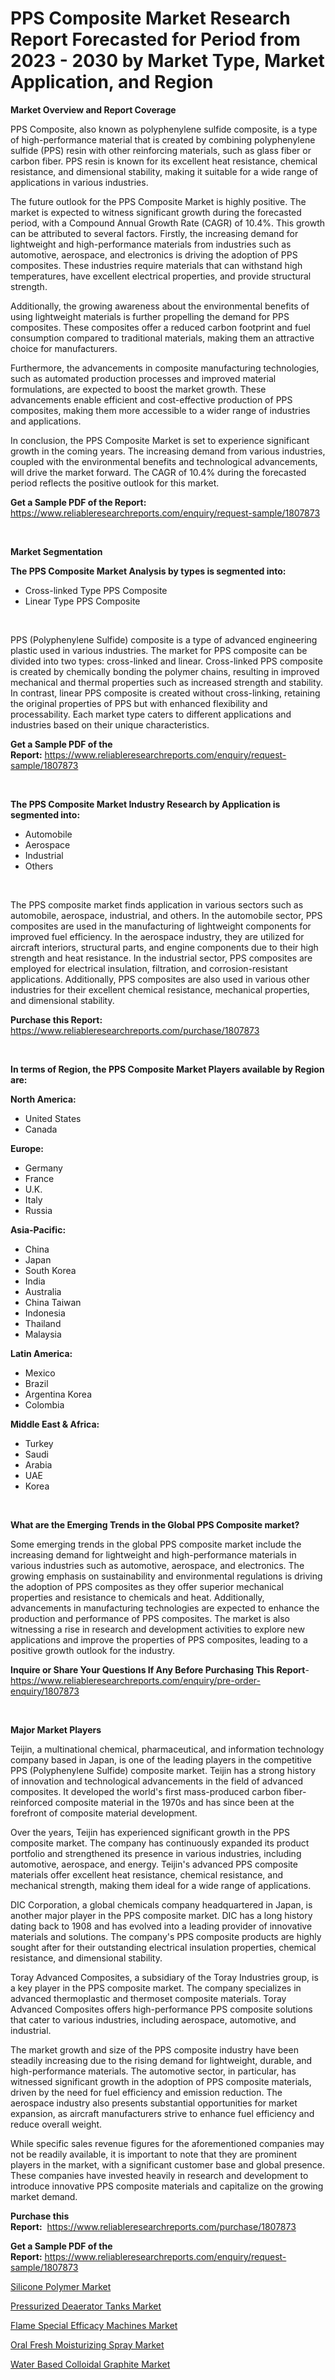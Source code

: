 <p><h1>PPS Composite Market Research Report Forecasted for Period from 2023 -  2030 by Market Type, Market Application, and Region</h1></p><p><strong>Market Overview and Report Coverage</strong></p>
<p><p>PPS Composite, also known as polyphenylene sulfide composite, is a type of high-performance material that is created by combining polyphenylene sulfide (PPS) resin with other reinforcing materials, such as glass fiber or carbon fiber. PPS resin is known for its excellent heat resistance, chemical resistance, and dimensional stability, making it suitable for a wide range of applications in various industries.</p><p>The future outlook for the PPS Composite Market is highly positive. The market is expected to witness significant growth during the forecasted period, with a Compound Annual Growth Rate (CAGR) of 10.4%. This growth can be attributed to several factors. Firstly, the increasing demand for lightweight and high-performance materials from industries such as automotive, aerospace, and electronics is driving the adoption of PPS composites. These industries require materials that can withstand high temperatures, have excellent electrical properties, and provide structural strength.</p><p>Additionally, the growing awareness about the environmental benefits of using lightweight materials is further propelling the demand for PPS composites. These composites offer a reduced carbon footprint and fuel consumption compared to traditional materials, making them an attractive choice for manufacturers.</p><p>Furthermore, the advancements in composite manufacturing technologies, such as automated production processes and improved material formulations, are expected to boost the market growth. These advancements enable efficient and cost-effective production of PPS composites, making them more accessible to a wider range of industries and applications.</p><p>In conclusion, the PPS Composite Market is set to experience significant growth in the coming years. The increasing demand from various industries, coupled with the environmental benefits and technological advancements, will drive the market forward. The CAGR of 10.4% during the forecasted period reflects the positive outlook for this market.</p></p>
<p><strong>Get a Sample PDF of the Report:</strong> <a href="https://www.reliableresearchreports.com/enquiry/request-sample/1807873">https://www.reliableresearchreports.com/enquiry/request-sample/1807873</a></p>
<p>&nbsp;</p>
<p><strong>Market Segmentation</strong></p>
<p><strong>The PPS Composite Market Analysis by types is segmented into:</strong></p>
<p><ul><li>Cross-linked Type PPS Composite</li><li>Linear Type PPS Composite</li></ul></p>
<p>&nbsp;</p>
<p><p>PPS (Polyphenylene Sulfide) composite is a type of advanced engineering plastic used in various industries. The market for PPS composite can be divided into two types: cross-linked and linear. Cross-linked PPS composite is created by chemically bonding the polymer chains, resulting in improved mechanical and thermal properties such as increased strength and stability. In contrast, linear PPS composite is created without cross-linking, retaining the original properties of PPS but with enhanced flexibility and processability. Each market type caters to different applications and industries based on their unique characteristics.</p></p>
<p><strong>Get a Sample PDF of the Report:</strong>&nbsp;<a href="https://www.reliableresearchreports.com/enquiry/request-sample/1807873">https://www.reliableresearchreports.com/enquiry/request-sample/1807873</a></p>
<p>&nbsp;</p>
<p><strong>The PPS Composite Market Industry Research by Application is segmented into:</strong></p>
<p><ul><li>Automobile</li><li>Aerospace</li><li>Industrial</li><li>Others</li></ul></p>
<p>&nbsp;</p>
<p><p>The PPS composite market finds application in various sectors such as automobile, aerospace, industrial, and others. In the automobile sector, PPS composites are used in the manufacturing of lightweight components for improved fuel efficiency. In the aerospace industry, they are utilized for aircraft interiors, structural parts, and engine components due to their high strength and heat resistance. In the industrial sector, PPS composites are employed for electrical insulation, filtration, and corrosion-resistant applications. Additionally, PPS composites are also used in various other industries for their excellent chemical resistance, mechanical properties, and dimensional stability.</p></p>
<p><strong>Purchase this Report:</strong>&nbsp; <a href="https://www.reliableresearchreports.com/purchase/1807873">https://www.reliableresearchreports.com/purchase/1807873</a></p>
<p>&nbsp;</p>
<p><strong>In terms of Region, the PPS Composite Market Players available by Region are:</strong></p>
<p>
    <p> <strong> North America: </strong>
        <ul>
            <li>United States</li>
            <li>Canada</li>
        </ul>
        </p> 
    <p> <strong> Europe: </strong>
        <ul>
            <li>Germany</li>
            <li>France</li>
            <li>U.K.</li>
            <li>Italy</li>
            <li>Russia</li>
        </ul>
        </p> 
    <p> <strong> Asia-Pacific: </strong>
        <ul>
            <li>China</li>
            <li>Japan</li>
            <li>South Korea</li>
            <li>India</li>
            <li>Australia</li>
            <li>China Taiwan</li>
            <li>Indonesia</li>
            <li>Thailand</li>
            <li>Malaysia</li>
        </ul>
        </p> 
    <p> <strong> Latin America: </strong>
        <ul>
            <li>Mexico</li>
            <li>Brazil</li>
            <li>Argentina Korea</li>
            <li>Colombia</li>
        </ul>
        </p> 
    <p> <strong> Middle East & Africa: </strong>
        <ul>
            <li>Turkey</li>
            <li>Saudi</li>
            <li>Arabia</li>
            <li>UAE</li>
            <li>Korea</li>
        </ul>
    </p>
    </p>
<p>&nbsp;</p>
<p><strong>What are the Emerging Trends in the Global PPS Composite market?</strong></p>
<p><p>Some emerging trends in the global PPS composite market include the increasing demand for lightweight and high-performance materials in various industries such as automotive, aerospace, and electronics. The growing emphasis on sustainability and environmental regulations is driving the adoption of PPS composites as they offer superior mechanical properties and resistance to chemicals and heat. Additionally, advancements in manufacturing technologies are expected to enhance the production and performance of PPS composites. The market is also witnessing a rise in research and development activities to explore new applications and improve the properties of PPS composites, leading to a positive growth outlook for the industry.</p></p>
<p><strong>Inquire or Share Your Questions If Any Before Purchasing This Report</strong>- <a href="https://www.reliableresearchreports.com/enquiry/pre-order-enquiry/1807873">https://www.reliableresearchreports.com/enquiry/pre-order-enquiry/1807873</a></p>
<p>&nbsp;</p>
<p><strong>Major Market Players</strong></p>
<p><p>Teijin, a multinational chemical, pharmaceutical, and information technology company based in Japan, is one of the leading players in the competitive PPS (Polyphenylene Sulfide) composite market. Teijin has a strong history of innovation and technological advancements in the field of advanced composites. It developed the world's first mass-produced carbon fiber-reinforced composite material in the 1970s and has since been at the forefront of composite material development.</p><p>Over the years, Teijin has experienced significant growth in the PPS composite market. The company has continuously expanded its product portfolio and strengthened its presence in various industries, including automotive, aerospace, and energy. Teijin's advanced PPS composite materials offer excellent heat resistance, chemical resistance, and mechanical strength, making them ideal for a wide range of applications.</p><p>DIC Corporation, a global chemicals company headquartered in Japan, is another major player in the PPS composite market. DIC has a long history dating back to 1908 and has evolved into a leading provider of innovative materials and solutions. The company's PPS composite products are highly sought after for their outstanding electrical insulation properties, chemical resistance, and dimensional stability.</p><p>Toray Advanced Composites, a subsidiary of the Toray Industries group, is a key player in the PPS composite market. The company specializes in advanced thermoplastic and thermoset composite materials. Toray Advanced Composites offers high-performance PPS composite solutions that cater to various industries, including aerospace, automotive, and industrial.</p><p>The market growth and size of the PPS composite industry have been steadily increasing due to the rising demand for lightweight, durable, and high-performance materials. The automotive sector, in particular, has witnessed significant growth in the adoption of PPS composite materials, driven by the need for fuel efficiency and emission reduction. The aerospace industry also presents substantial opportunities for market expansion, as aircraft manufacturers strive to enhance fuel efficiency and reduce overall weight.</p><p>While specific sales revenue figures for the aforementioned companies may not be readily available, it is important to note that they are prominent players in the market, with a significant customer base and global presence. These companies have invested heavily in research and development to introduce innovative PPS composite materials and capitalize on the growing market demand.</p></p>
<p><strong>Purchase this Report:</strong>&nbsp;&nbsp;<a href="https://www.reliableresearchreports.com/purchase/1807873">https://www.reliableresearchreports.com/purchase/1807873</a></p>
<p></p>
<p><strong>Get a Sample PDF of the Report:</strong>&nbsp;<a href="https://www.reliableresearchreports.com/enquiry/request-sample/1807873">https://www.reliableresearchreports.com/enquiry/request-sample/1807873</a></p>
<p><p><a href="https://github.com/lilstefpacute/Market-Research-Report-List-1/blob/main/silicone-polymer-market.md">Silicone Polymer Market</a></p><p><a href="https://medium.com/@wadeodinnn745/pressurized-deaerator-tanks-market-analysis-and-sze-forecasted-for-period-from-2023-to-2030-d10f0607c93b">Pressurized Deaerator Tanks Market</a></p><p><a href="https://medium.com/@helalkhan4512/flame-special-efficacy-machines-market-comprehensive-assessment-by-type-application-and-562d92529257">Flame Special Efficacy Machines Market</a></p><p><a href="https://medium.com/@beauhagenes2023/oral-fresh-moisturizing-spray-market-insight-market-trends-growth-forecasted-from-2023-to-2030-f6f3d5f4e3da">Oral Fresh Moisturizing Spray Market</a></p><p><a href="https://github.com/rexevange/Market-Research-Report-List-1/blob/main/water-based-colloidal-graphite-market.md">Water Based Colloidal Graphite Market</a></p></p>